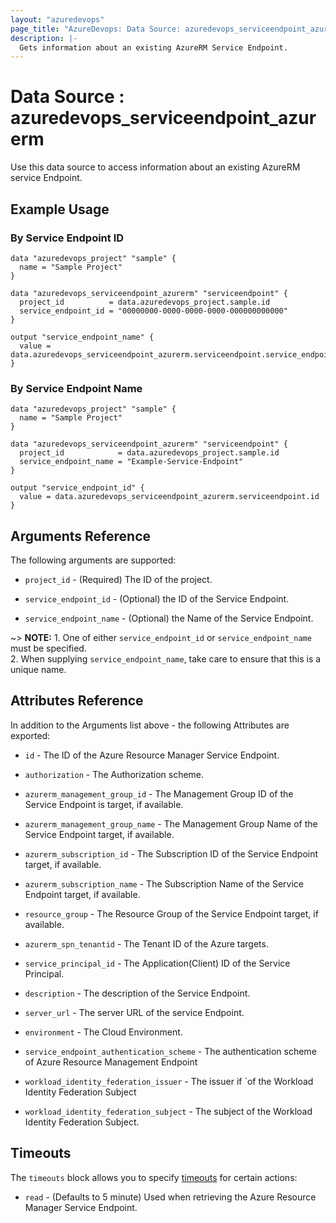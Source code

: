 ```yaml
---
layout: "azuredevops"
page_title: "AzureDevops: Data Source: azuredevops_serviceendpoint_azurerm"
description: |-
  Gets information about an existing AzureRM Service Endpoint.
---
```


# Data Source : azuredevops_serviceendpoint_azurerm

Use this data source to access information about an existing AzureRM service Endpoint.

## Example Usage

### By Service Endpoint ID

```hcl
data "azuredevops_project" "sample" {
  name = "Sample Project"
}

data "azuredevops_serviceendpoint_azurerm" "serviceendpoint" {
  project_id          = data.azuredevops_project.sample.id
  service_endpoint_id = "00000000-0000-0000-0000-000000000000"
}

output "service_endpoint_name" {
  value = data.azuredevops_serviceendpoint_azurerm.serviceendpoint.service_endpoint_name
}
```

### By Service Endpoint Name

```hcl
data "azuredevops_project" "sample" {
  name = "Sample Project"
}

data "azuredevops_serviceendpoint_azurerm" "serviceendpoint" {
  project_id            = data.azuredevops_project.sample.id
  service_endpoint_name = "Example-Service-Endpoint"
}

output "service_endpoint_id" {
  value = data.azuredevops_serviceendpoint_azurerm.serviceendpoint.id
}
```

## Arguments Reference

The following arguments are supported:

* `project_id` - (Required) The ID of the project.

* `service_endpoint_id` - (Optional) the ID of the Service Endpoint.

* `service_endpoint_name` - (Optional) the Name of the Service Endpoint.

~> **NOTE:** 1. One of either `service_endpoint_id` or `service_endpoint_name` must be specified.
    <br>2. When supplying `service_endpoint_name`, take care to ensure that this is a unique name.

## Attributes Reference

In addition to the Arguments list above - the following Attributes are exported:

* `id` - The ID of the Azure Resource Manager Service Endpoint.

* `authorization` - The Authorization scheme.

* `azurerm_management_group_id` - The Management Group ID of the Service Endpoint is target, if available.

* `azurerm_management_group_name` - The Management Group Name of the Service Endpoint target, if available.

* `azurerm_subscription_id` - The Subscription ID of the Service Endpoint target, if available.

* `azurerm_subscription_name` - The Subscription Name of the Service Endpoint target, if available.

* `resource_group` - The Resource Group of the Service Endpoint target, if available.

* `azurerm_spn_tenantid` - The Tenant ID of the Azure targets.

* `service_principal_id` - The Application(Client) ID of the Service Principal.

* `description` - The description of the Service Endpoint.

* `server_url` - The server URL of the service Endpoint.

* `environment` - The Cloud Environment.

* `service_endpoint_authentication_scheme` - The authentication scheme of Azure Resource Management Endpoint

* `workload_identity_federation_issuer` - The issuer if `of the Workload Identity Federation Subject

* `workload_identity_federation_subject` - The subject of the Workload Identity Federation Subject.

## Timeouts

The `timeouts` block allows you to specify [timeouts](https://developer.hashicorp.com/terraform/language/resources/syntax#operation-timeouts) for certain actions:

* `read` - (Defaults to 5 minute) Used when retrieving the Azure Resource Manager Service Endpoint.